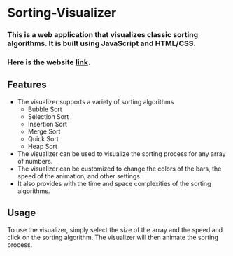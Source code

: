 # Sorting-Visualizer
### This is a web application that visualizes classic sorting algorithms. It is built using JavaScript and HTML/CSS.
### Here is the website [link](https://sortingvisualise07.netlify.app).
## Features
* The visualizer supports a variety of sorting algorithms
    * Bubble Sort
    * Selection Sort
    * Insertion Sort
    * Merge Sort
    * Quick Sort
    * Heap Sort
* The visualizer can be used to visualize the sorting process for any array of numbers.
* The visualizer can be customized to change the colors of the bars, the speed of the animation, and other settings.
* It also provides with the time and space complexities of the sorting algorithms.
## Usage
To use the visualizer, simply select the size of the array and the speed and click on the sorting algorithm. The visualizer will then animate the sorting process.
